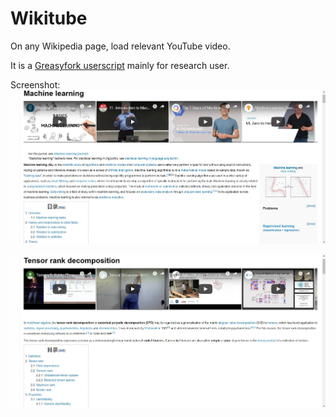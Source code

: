 # Wikitube

On any Wikipedia page, load relevant YouTube video.

It is a [Greasyfork userscript](https://greasyfork.org/en/scripts/374431-wikitube-youtube-on-wikipedia) mainly for research user.

Screenshot:
![wikitube on wikipedia1](screenshot_1.jpg)

![wikitube on wikipedia2](screenshot_2.jpg)